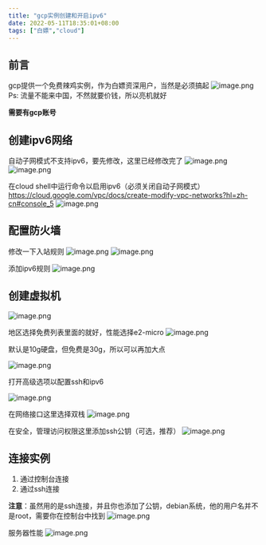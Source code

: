 ```yaml
---
title: "gcp实例创建和开启ipv6"
date: 2022-05-11T18:35:01+08:00
tags: ["白嫖","cloud"]
---
```


## 前言
gcp提供一个免费辣鸡实例，作为白嫖资深用户，当然是必须搞起
![image.png](https://wx1.sinaimg.cn/large/008rgIcAly1h1u1cak03pj30re0pdjy8.jpg)
Ps: 流量不能来中国，不然就要价钱，所以亮机就好

**需要有gcp账号**
## 创建ipv6网络
自动子网模式不支持ipv6，要先修改，这里已经修改完了
![image.png](https://wx1.sinaimg.cn/large/008rgIcAly1h1u1vsrickj30ld0boq5g.jpg)
![image.png](https://wx1.sinaimg.cn/large/008rgIcAly1h1u1wbdtytj30ls0hrmzr.jpg)

在cloud shell中运行命令以启用ipv6（必须关闭自动子网模式）
<https://cloud.google.com/vpc/docs/create-modify-vpc-networks?hl=zh-cn#console_5>
![image.png](https://wx1.sinaimg.cn/large/008rgIcAly1h1u1xew6k4j312j0ijag0.jpg)

## 配置防火墙
修改一下入站规则
![image.png](https://wx1.sinaimg.cn/large/008rgIcAly1h1u1ms5fnvj31480ktwp1.jpg)
![image.png](https://wx1.sinaimg.cn/large/008rgIcAly1h1u1orvvqij30q90i640j.jpg)

添加ipv6规则
![image.png](https://wx1.sinaimg.cn/large/008rgIcAly1h1u1pwuaylj30qa0n7ach.jpg)

## 创建虚拟机
![image.png](https://wx1.sinaimg.cn/large/008rgIcAly1h1u1dsog9qj30l50o1q6j.jpg)

地区选择免费列表里面的就好，性能选择e2-micro
![image.png](https://wx1.sinaimg.cn/large/008rgIcAly1h1u1fy3mvvj30r00r2ae3.jpg)


默认是10g硬盘，但免费是30g，所以可以再加大点

![image.png](https://wx1.sinaimg.cn/large/008rgIcAly1h1u1gfjfxqj315i0k3n1n.jpg)

打开高级选项以配置ssh和ipv6

![image.png](https://wx1.sinaimg.cn/large/008rgIcAly1h1u1hmjrs8j30eo02gq38.jpg)

在网络接口这里选择双栈
![image.png](https://wx1.sinaimg.cn/large/008rgIcAly1h1u1inwlqsj30lo0ecgn3.jpg)

在安全，管理访问权限这里添加ssh公钥（可选，推荐）
![image.png](https://wx1.sinaimg.cn/large/008rgIcAly1h1u1jpkjy1j30pe0uzn39.jpg)

## 连接实例
1. 通过控制台连接
2. 通过ssh连接

**注意**：虽然用的是ssh连接，并且你也添加了公钥，debian系统，他的用户名并不是root，需要你在控制台中找到
![image.png](https://wx1.sinaimg.cn/large/008rgIcAly1h1u2itai3pj319t0a6djj.jpg)


服务器性能
![image.png](https://wx1.sinaimg.cn/large/008rgIcAly1h25yeecutzj30s90jw13v.jpg)